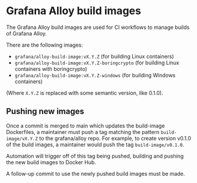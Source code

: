 # Grafana Alloy build images

The Grafana Alloy build images are used for CI workflows to manage builds of
Grafana Alloy.

There are the following images:

* `grafana/alloy-build-image:vX.Y.Z` (for building Linux containers)
* `grafana/alloy-build-image:vX.Y.Z-boringcrypto` (for building Linux containers with boringcrypto)
* `grafana/alloy-build-image:vX.Y.Z-windows` (for building Windows containers)

(Where `X.Y.Z` is replaced with some semantic version, like 0.1.0).

## Pushing new images

Once a commit is merged to main which updates the build-image Dockerfiles, a
maintainer must push a tag matching the pattern `build-image/vX.Y.Z` to the
grafana/alloy repo. For example, to create version v0.1.0 of the build images,
a maintainer would push the tag `build-image/v0.1.0`.

Automation will trigger off of this tag being pushed, building and pushing the
new build images to Docker Hub.

A follow-up commit to use the newly pushed build images must be made.
